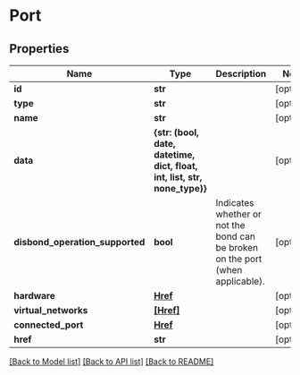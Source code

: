 # Port


## Properties
Name | Type | Description | Notes
------------ | ------------- | ------------- | -------------
**id** | **str** |  | [optional] 
**type** | **str** |  | [optional] 
**name** | **str** |  | [optional] 
**data** | **{str: (bool, date, datetime, dict, float, int, list, str, none_type)}** |  | [optional] 
**disbond_operation_supported** | **bool** | Indicates whether or not the bond can be broken on the port (when applicable). | [optional] 
**hardware** | [**Href**](Href.md) |  | [optional] 
**virtual_networks** | [**[Href]**](Href.md) |  | [optional] 
**connected_port** | [**Href**](Href.md) |  | [optional] 
**href** | **str** |  | [optional] 

[[Back to Model list]](../README.md#documentation-for-models) [[Back to API list]](../README.md#documentation-for-api-endpoints) [[Back to README]](../README.md)


